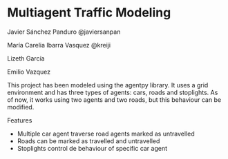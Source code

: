 # Multiagent Traffic Modeling
Javier Sánchez Panduro @javiersanpan

María Carelia Ibarra Vasquez @kreiji

Lizeth García

Emilio Vazquez


This project has been modeled using the agentpy library. It uses a grid environment and has three types of agents: cars, roads and stoplights. As of now, it works using two agents and two roads, but this behaviour can be modified.

Features
* Multiple car agent traverse road agents marked as untravelled
* Roads can be marked as travelled and untravelled
* Stoplights control de behaviour of specific car agent
